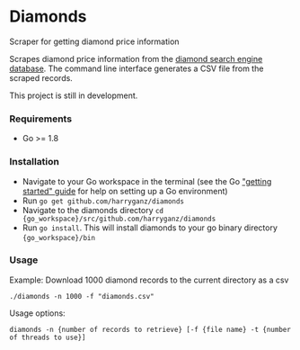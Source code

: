 # Diamonds
Scraper for getting diamond price information

Scrapes diamond price information from the [diamond search engine database](http://diamondse.info).
The command line interface generates a CSV file from the scraped records.

This project is still in development.

### Requirements

* Go >= 1.8

### Installation

* Navigate to your Go workspace in the terminal (see the Go ["getting started" guide](https://golang.org/doc/install) for help 
on setting up a Go environment)
* Run ```go get github.com/harryganz/diamonds```
* Navigate to the diamonds directory ```cd {go_workspace}/src/github.com/harryganz/diamonds```
* Run ```go install```. This will install diamonds to your go binary directory ```{go_workspace}/bin```

### Usage

Example: Download 1000 diamond records to the current directory as a csv
```
./diamonds -n 1000 -f "diamonds.csv"
```

Usage options:
```
diamonds -n {number of records to retrieve} [-f {file name} -t {number of threads to use}]
```

